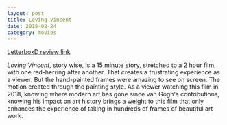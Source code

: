 ```yaml
---
layout: post
title: Loving Vincent
date: 2018-02-24
category: movies
---
```

 
[LetterboxD review link](https://letterboxd.com/samarthbhaskar/film/loving-vincent/)

<em>Loving Vincent</em>, story wise, is a 15 minute story, stretched to a 2 hour film, with one red-herring after another. That creates a frustrating experience as a viewer. But the hand-painted frames were amazing to see on screen. The motion created through the painting style. As a viewer watching this film in 2018, knowing where modern art has gone since van Gogh's contributions, knowing his impact on art history brings a weight to this film that only enhances the experience of taking in hundreds of frames of beautiful art work. 